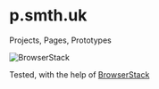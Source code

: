 # p.smth.uk

Projects, Pages, Prototypes

![BrowserStack](https://raw.githubusercontent.com/smth/smth.github.io/master/browserstack-logo-600x315.png)

Tested, with the help of [BrowserStack](http://browserstack.com/)
